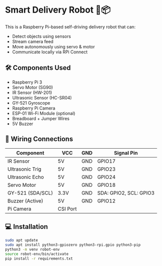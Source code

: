 # Smart Delivery Robot 🤖📦

This is a Raspberry Pi–based self-driving delivery robot that can:
- Detect objects using sensors
- Stream camera feed
- Move autonomously using servo & motor
- Communicate locally via RPi Connect

## 🛠️ Components Used
- Raspberry Pi 3
- Servo Motor (SG90)
- IR Sensor (HW-201)
- Ultrasonic Sensor (HC-SR04)
- GY-521 Gyroscope
- Raspberry Pi Camera
- ESP-01 Wi-Fi Module (optional)
- Breadboard + Jumper Wires
- 5V Buzzer

## 🔌 Wiring Connections

| Component        | VCC  | GND  | Signal Pin |
|------------------|------|------|------------|
| IR Sensor        | 5V   | GND  | GPIO17     |
| Ultrasonic Trig  | 5V   | GND  | GPIO23     |
| Ultrasonic Echo  | 5V   | GND  | GPIO24     |
| Servo Motor      | 5V   | GND  | GPIO18     |
| GY-521 (SDA/SCL) | 3.3V | GND  | SDA: GPIO2, SCL: GPIO3 |
| Buzzer (Active)  | 5V   | GND  | GPIO12    |
| Pi Camera        | CSI Port |

## 💻 Installation

```bash
sudo apt update
sudo apt install python3-gpiozero python3-rpi.gpio python3-pip
python3 -m venv robot-env
source robot-env/bin/activate
pip install -r requirements.txt
